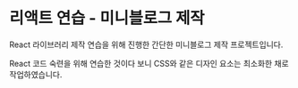 # 리액트 연습 - 미니블로그 제작

React 라이브러리 제작 연습을 위해 진행한 간단한 미니블로그 제작 프로젝트입니다.

React 코드 숙련을 위해 연습한 것이다 보니 CSS와 같은 디자인 요소는 최소화한 채로 작업하였습니다.